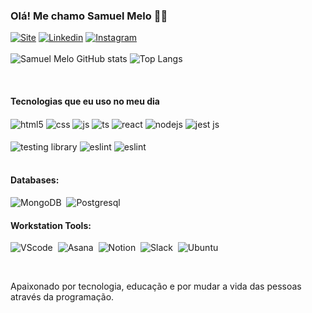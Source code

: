 

### Olá! Me chamo Samuel Melo 👋🏽

[![Site](https://img.shields.io/website?label=Portifolio.com&style=for-the-badge&url=https://google.com/)](https://google.com)
[![Linkedin](https://img.shields.io/badge/LinkedIn-0077B5?style=for-the-badge&logo=linkedin&logoColor=white)](https://www.linkedin.com/in/samuel-melo-a3851026a/)
[![Instagram](https://img.shields.io/badge/Instagram-E4405F?style=for-the-badge&logo=instagram&logoColor=white)](https://instagram.com/samuelmelo.dev)
<br>
<br>
![Samuel Melo GitHub stats](https://github-readme-stats.vercel.app/api?username=ODevNomade&show_icons=true&theme=merko&title_color=003cff&text_color=1eff00)
![Top Langs](https://github-readme-stats.vercel.app/api/top-langs/?username=ODevNomade&layout=compact&theme=blue-green&title_color=003cff&text_color=1eff00)
 
 &nbsp;
 &nbsp;

#### Tecnologias que eu uso no meu dia

<div style="display: inline_block">
  <img align="center" alt="html5" src="https://img.shields.io/badge/HTML5-E34F26?style=for-the-badge&logo=html5&logoColor=white" />
  <img align="center" alt="css" src="https://img.shields.io/badge/CSS3-1572B6?style=for-the-badge&logo=css3&logoColor=white" />
  <img align="center" alt="js" src="https://img.shields.io/badge/JavaScript-F7DF1E?style=for-the-badge&logo=javascript&logoColor=black" />
  <img align="center" alt="ts" src="https://img.shields.io/badge/TypeScript-007ACC?style=for-the-badge&logo=typescript&logoColor=white" />
  <img align="center" alt="react" src="https://img.shields.io/badge/React-20232A?style=for-the-badge&logo=react&logoColor=61DAFB" />
  <img align="center" alt="nodejs" src="https://img.shields.io/badge/Node.js-43853D?style=for-the-badge&logo=node.js&logoColor=white" />
  <img align="center" alt="jest js" src="https://img.shields.io/badge/Jest-323330?style=for-the-badge&logo=Jest&logoColor=white" />
 <br><br>
  <img align="center" alt="testing library" src="https://img.shields.io/badge/testing%20library-323330?style=for-the-badge&logo=testing-library&logoColor=red" />
  <img align="center" alt="eslint" src="https://img.shields.io/badge/eslint-3A33D1?style=for-the-badge&logo=eslint&logoColor=white" />
  <img align="center" alt="eslint" src="https://img.shields.io/badge/Pop!_OS-48B9C7?style=for-the-badge&logo=Pop!_OS&logoColor=white" />
</div><br/>

#### Databases:

![MongoDB](https://img.shields.io/badge/MongoDB-4EA94B?style=for-the-badge&logo=mongodb&logoColor=white)&nbsp;
![Postgresql](https://img.shields.io/badge/PostgreSQL-316192?style=for-the-badge&logo=postgresql&logoColor=white)&nbsp;

#### Workstation Tools:

![VScode](https://img.shields.io/badge/vscode-4285F4?style=for-the-badge&logo=vscode&logoColor=white)&nbsp;
![Asana](https://img.shields.io/badge/asana-E44C30?style=for-the-badge&logo=asana&logoColor=white)&nbsp;
![Notion](https://img.shields.io/badge/Notion-000000?style=for-the-badge&logo=notion&logoColor=white)&nbsp;
![Slack](https://img.shields.io/badge/Slack-4A154B?style=for-the-badge&logo=slack&logoColor=white)&nbsp;
![Ubuntu](https://img.shields.io/badge/Ubuntu-E95420?style=for-the-badge&logo=ubuntu&logoColor=white)&nbsp;

&nbsp;
&nbsp;

Apaixonado por tecnologia, educação e por mudar a vida das pessoas através da programação.
